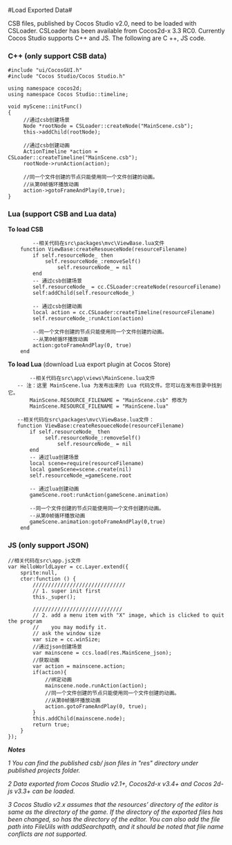 #Load Exported Data#

 CSB files, published by Cocos Studio v2.0, need to be loaded with CSLoader. CSLoader has been available from Cocos2d-x 3.3 RC0. Currently Cocos Studio supports C++ and JS. The following are C ++, JS code.
 
### C++ (only support CSB data)

	#include "ui/CocosGUI.h"
	#include "Cocos Studio/Cocos Studio.h"

	using namespace cocos2d;
	using namespace Cocos Studio::timeline;
	
	void myScene::initFunc() 
	{ 
		 //通过csb创建场景
		 Node *rootNode = CSLoader::createNode("MainScene.csb");
		 this->addChild(rootNode);
		 
		 //通过csb创建动画 
		 ActionTimeline *action = CSLoader::createTimeline("MainScene.csb"); 
		 rootNode->runAction(action); 
		 
		 //同一个文件创建的节点只能使用同一个文件创建的动画。 
		 //从第0帧循环播放动画
		 action->gotoFrameAndPlay(0,true);
	} 


### Lua (support CSB and Lua data)

**To load CSB** 
     
			--相关代码在src\packages\mvc\ViewBase.lua文件
		function ViewBase:createResoueceNode(resourceFilename)
			if self.resourceNode_ then
				self.resourceNode_:removeSelf()
					self.resourceNode_ = nil
			end
			-- 通过csb创建场景
			self.resourceNode_ = cc.CSLoader:createNode(resourceFilename)
			self:addChild(self.resourceNode_)
			
			-- 通过csb创建动画
			local action = cc.CSLoader:createTimeline(resourceFilename)
			self.resourceNode_:runAction(action)
			
			--同一个文件创建的节点只能使用同一个文件创建的动画。 
	        --从第0帧循环播放动画
			action:gotoFrameAndPlay(0, true)
		end

**To load Lua** (download Lua export plugin at Cocos Store)

       	   --相关代码在src\app\views\MainScene.lua文件
	   -- 注：这里 MainScene.lua 为发布出来的 Lua 代码文件。您可以在发布目录中找到它。
		   MainScene.RESOURCE_FILENAME = "MainScene.csb" 修改为 
	   	   MainScene.RESOURCE_FILENAME = "MainScene.lua"
	
	   --相关代码在src\packages\mvc\ViewBase.lua文件：	
	   function ViewBase:createResoueceNode(resourceFilename)
	       if self.resourceNode_ then
				self.resourceNode_:removeSelf()
					self.resourceNode_ = nil
		   end
		   -- 通过lua创建场景
	       local scene=require(resourceFilename)
		   local gameScene=scene.create(nil)
		   self.resourceNode_=gameScene.root
	
	       -- 通过lua创建动画
	       gameScene.root:runAction(gameScene.animation)
	
	       --同一个文件创建的节点只能使用同一个文件创建的动画。 
	       --从第0帧循环播放动画
	       gameScene.animation:gotoFrameAndPlay(0,true)
	    end    

### JS (only support JSON)
   
	//相关代码在src\app.js文件
	var HelloWorldLayer = cc.Layer.extend({
		sprite:null,
		ctor:function () {
		    //////////////////////////////
		    // 1. super init first
		    this._super();
		
		    /////////////////////////////
		    // 2. add a menu item with "X" image, which is clicked to quit the program
		    //    you may modify it.
		    // ask the window size
		    var size = cc.winSize;
		    //通过json创建场景
		    var mainscene = ccs.load(res.MainScene_json);
			//获取动画
		    var action = mainscene.action;
			if(action){
                //绑定动画
			    mainscene.node.runAction(action);
                //同一个文件创建的节点只能使用同一个文件创建的动画。 
                //从第0帧循环播放动画
			    action.gotoFrameAndPlay(0, true);
			}
            this.addChild(mainscene.node);
		    return true;
		}
	});

***Notes*** 

*1 You can find the published csb/ json files in "res" directory under published projects folder.* 

*2 Data exported from Cocos Studio v2.1+, Cocos2d-x v3.4+ and Cocos 2d-js v3.3+ can be loaded.*

*3 Cocos Studio v2.x assumes that the resources’ directory of the editor is same as the directory of the game. If the directory of the exported files has been changed, so has the directory of the editor. You can also add the file path into FileUils with addSearchpath, and it should be noted that file name conflicts are not supported.* 
